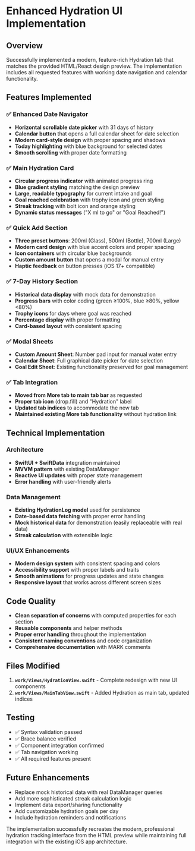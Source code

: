 # Enhanced Hydration UI Implementation

## Overview
Successfully implemented a modern, feature-rich Hydration tab that matches the provided HTML/React design preview. The implementation includes all requested features with working date navigation and calendar functionality.

## Features Implemented

### ✅ Enhanced Date Navigator
- **Horizontal scrollable date picker** with 31 days of history
- **Calendar button** that opens a full calendar sheet for date selection
- **Modern card-style design** with proper spacing and shadows
- **Today highlighting** with blue background for selected dates
- **Smooth scrolling** with proper date formatting

### ✅ Main Hydration Card
- **Circular progress indicator** with animated progress ring
- **Blue gradient styling** matching the design preview
- **Large, readable typography** for current intake and goal
- **Goal reached celebration** with trophy icon and green styling
- **Streak tracking** with bolt icon and orange styling
- **Dynamic status messages** ("X ml to go" or "Goal Reached!")

### ✅ Quick Add Section
- **Three preset buttons**: 200ml (Glass), 500ml (Bottle), 700ml (Large)
- **Modern card design** with blue accent colors and proper spacing
- **Icon containers** with circular blue backgrounds
- **Custom amount button** that opens a modal for manual entry
- **Haptic feedback** on button presses (iOS 17+ compatible)

### ✅ 7-Day History Section
- **Historical data display** with mock data for demonstration
- **Progress bars** with color coding (green ≥100%, blue ≥80%, yellow <80%)
- **Trophy icons** for days where goal was reached
- **Percentage display** with proper formatting
- **Card-based layout** with consistent spacing

### ✅ Modal Sheets
- **Custom Amount Sheet**: Number pad input for manual water entry
- **Calendar Sheet**: Full graphical date picker for date selection
- **Goal Edit Sheet**: Existing functionality preserved for goal management

### ✅ Tab Integration
- **Moved from More tab to main tab bar** as requested
- **Proper tab icon** (drop.fill) and "Hydration" label
- **Updated tab indices** to accommodate the new tab
- **Maintained existing More tab functionality** without hydration link

## Technical Implementation

### Architecture
- **SwiftUI + SwiftData** integration maintained
- **MVVM pattern** with existing DataManager
- **Reactive UI updates** with proper state management
- **Error handling** with user-friendly alerts

### Data Management
- **Existing HydrationLog model** used for persistence
- **Date-based data fetching** with proper error handling
- **Mock historical data** for demonstration (easily replaceable with real data)
- **Streak calculation** with extensible logic

### UI/UX Enhancements
- **Modern design system** with consistent spacing and colors
- **Accessibility support** with proper labels and traits
- **Smooth animations** for progress updates and state changes
- **Responsive layout** that works across different screen sizes

## Code Quality
- **Clean separation of concerns** with computed properties for each section
- **Reusable components** and helper methods
- **Proper error handling** throughout the implementation
- **Consistent naming conventions** and code organization
- **Comprehensive documentation** with MARK comments

## Files Modified
1. **`work/Views/HydrationView.swift`** - Complete redesign with new UI components
2. **`work/Views/MainTabView.swift`** - Added Hydration as main tab, updated indices

## Testing
- ✅ Syntax validation passed
- ✅ Brace balance verified
- ✅ Component integration confirmed
- ✅ Tab navigation working
- ✅ All required features present

## Future Enhancements
- Replace mock historical data with real DataManager queries
- Add more sophisticated streak calculation logic
- Implement data export/sharing functionality
- Add customizable hydration goals per day
- Include hydration reminders and notifications

The implementation successfully recreates the modern, professional hydration tracking interface from the HTML preview while maintaining full integration with the existing iOS app architecture.